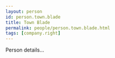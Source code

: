 ```yaml
---
layout: person
id: person.town.blade
title: Town Blade
permalink: people/person.town.blade.html
tags: [company.right]
---
```


Person details...